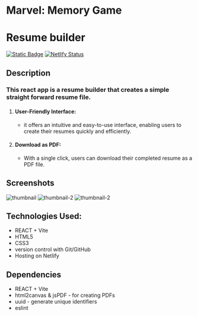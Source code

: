# Marvel: Memory Game
# Resume builder
[![Static Badge](https://img.shields.io/badge/Live%20Demo-blue)](https://sofonias-elala-resume-builder.netlify.app/) [![Netlify Status](https://api.netlify.com/api/v1/badges/ef8d5022-91a8-434f-a3b8-6e96cb12aa9b/deploy-status)](https://app.netlify.com/sites/sofonias-elala-resume-builder/deploys)
## Description
### This react app is a resume builder that creates a simple straight forward resume file.

1. #### User-Friendly Interface:
     * it offers an intuitive and easy-to-use interface, enabling users to create their resumes quickly and efficiently.  
2. #### Download as PDF:
     * With a single click, users can download their completed resume as a PDF file.

## Screenshots
![thumbnail](public/resume-builder-screenshot-1.png)
![thumbnail-2](public/resume-builder-screenshot-2.png)
![thumbnail-2](public/resume-builder-PDF-screenshot.png)

## Technologies Used:

  * REACT + Vite
  * HTML5
  * CSS3
  * version control with Git/GitHub
  * Hosting on Netlify

## Dependencies
  * REACT + Vite
  * html2canvas & jsPDF - for creating PDFs
  * uuid - generate unique identifiers
  * eslint
